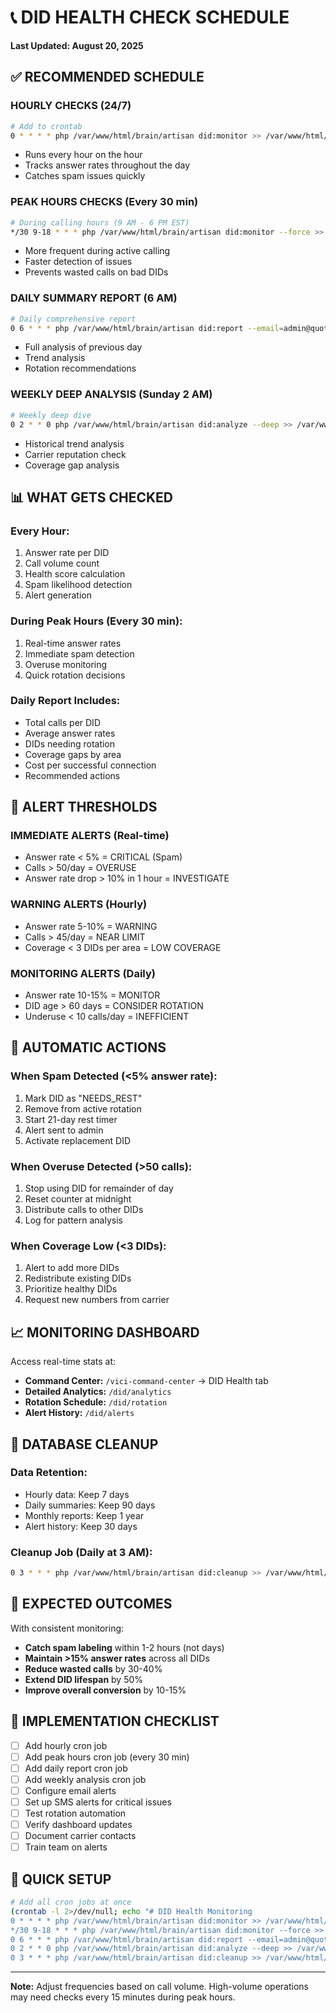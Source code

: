 # 📞 DID HEALTH CHECK SCHEDULE
**Last Updated: August 20, 2025**

## ✅ RECOMMENDED SCHEDULE

### **HOURLY CHECKS (24/7)**
```bash
# Add to crontab
0 * * * * php /var/www/html/brain/artisan did:monitor >> /var/www/html/brain/storage/logs/did_health.log 2>&1
```
- Runs every hour on the hour
- Tracks answer rates throughout the day
- Catches spam issues quickly

### **PEAK HOURS CHECKS (Every 30 min)**
```bash
# During calling hours (9 AM - 6 PM EST)
*/30 9-18 * * * php /var/www/html/brain/artisan did:monitor --force >> /var/www/html/brain/storage/logs/did_health_peak.log 2>&1
```
- More frequent during active calling
- Faster detection of issues
- Prevents wasted calls on bad DIDs

### **DAILY SUMMARY REPORT (6 AM)**
```bash
# Daily comprehensive report
0 6 * * * php /var/www/html/brain/artisan did:report --email=admin@quotingfast.com >> /var/www/html/brain/storage/logs/did_daily_report.log 2>&1
```
- Full analysis of previous day
- Trend analysis
- Rotation recommendations

### **WEEKLY DEEP ANALYSIS (Sunday 2 AM)**
```bash
# Weekly deep dive
0 2 * * 0 php /var/www/html/brain/artisan did:analyze --deep >> /var/www/html/brain/storage/logs/did_weekly.log 2>&1
```
- Historical trend analysis
- Carrier reputation check
- Coverage gap analysis

## 📊 WHAT GETS CHECKED

### **Every Hour:**
1. Answer rate per DID
2. Call volume count
3. Health score calculation
4. Spam likelihood detection
5. Alert generation

### **During Peak Hours (Every 30 min):**
1. Real-time answer rates
2. Immediate spam detection
3. Overuse monitoring
4. Quick rotation decisions

### **Daily Report Includes:**
- Total calls per DID
- Average answer rates
- DIDs needing rotation
- Coverage gaps by area
- Cost per successful connection
- Recommended actions

## 🚨 ALERT THRESHOLDS

### **IMMEDIATE ALERTS (Real-time)**
- Answer rate < 5% = CRITICAL (Spam)
- Calls > 50/day = OVERUSE
- Answer rate drop > 10% in 1 hour = INVESTIGATE

### **WARNING ALERTS (Hourly)**
- Answer rate 5-10% = WARNING
- Calls > 45/day = NEAR LIMIT
- Coverage < 3 DIDs per area = LOW COVERAGE

### **MONITORING ALERTS (Daily)**
- Answer rate 10-15% = MONITOR
- DID age > 60 days = CONSIDER ROTATION
- Underuse < 10 calls/day = INEFFICIENT

## 🔄 AUTOMATIC ACTIONS

### **When Spam Detected (<5% answer rate):**
1. Mark DID as "NEEDS_REST"
2. Remove from active rotation
3. Start 21-day rest timer
4. Alert sent to admin
5. Activate replacement DID

### **When Overuse Detected (>50 calls):**
1. Stop using DID for remainder of day
2. Reset counter at midnight
3. Distribute calls to other DIDs
4. Log for pattern analysis

### **When Coverage Low (<3 DIDs):**
1. Alert to add more DIDs
2. Redistribute existing DIDs
3. Prioritize healthy DIDs
4. Request new numbers from carrier

## 📈 MONITORING DASHBOARD

Access real-time stats at:
- **Command Center:** `/vici-command-center` → DID Health tab
- **Detailed Analytics:** `/did/analytics`
- **Rotation Schedule:** `/did/rotation`
- **Alert History:** `/did/alerts`

## 💾 DATABASE CLEANUP

### **Data Retention:**
- Hourly data: Keep 7 days
- Daily summaries: Keep 90 days
- Monthly reports: Keep 1 year
- Alert history: Keep 30 days

### **Cleanup Job (Daily at 3 AM):**
```bash
0 3 * * * php /var/www/html/brain/artisan did:cleanup >> /var/www/html/brain/storage/logs/did_cleanup.log 2>&1
```

## 🎯 EXPECTED OUTCOMES

With consistent monitoring:
- **Catch spam labeling** within 1-2 hours (not days)
- **Maintain >15% answer rates** across all DIDs
- **Reduce wasted calls** by 30-40%
- **Extend DID lifespan** by 50%
- **Improve overall conversion** by 10-15%

## 📝 IMPLEMENTATION CHECKLIST

- [ ] Add hourly cron job
- [ ] Add peak hours cron job (every 30 min)
- [ ] Add daily report cron job
- [ ] Add weekly analysis cron job
- [ ] Configure email alerts
- [ ] Set up SMS alerts for critical issues
- [ ] Test rotation automation
- [ ] Verify dashboard updates
- [ ] Document carrier contacts
- [ ] Train team on alerts

## 🚀 QUICK SETUP

```bash
# Add all cron jobs at once
(crontab -l 2>/dev/null; echo "# DID Health Monitoring
0 * * * * php /var/www/html/brain/artisan did:monitor >> /var/www/html/brain/storage/logs/did_health.log 2>&1
*/30 9-18 * * * php /var/www/html/brain/artisan did:monitor --force >> /var/www/html/brain/storage/logs/did_health_peak.log 2>&1
0 6 * * * php /var/www/html/brain/artisan did:report --email=admin@quotingfast.com >> /var/www/html/brain/storage/logs/did_daily_report.log 2>&1
0 2 * * 0 php /var/www/html/brain/artisan did:analyze --deep >> /var/www/html/brain/storage/logs/did_weekly.log 2>&1
0 3 * * * php /var/www/html/brain/artisan did:cleanup >> /var/www/html/brain/storage/logs/did_cleanup.log 2>&1") | crontab -
```

---

**Note:** Adjust frequencies based on call volume. High-volume operations may need checks every 15 minutes during peak hours.

